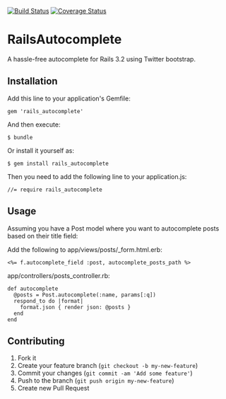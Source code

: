 [![Build Status](https://travis-ci.org/rayasocialmedia/rails_autocomplete.png?branch=master)](https://travis-ci.org/rayasocialmedia/rails_autocomplete)
[![Coverage Status](https://coveralls.io/repos/rayasocialmedia/rails_autocomplete/badge.png?branch=master)](https://coveralls.io/r/rayasocialmedia/rails_autocomplete)


# RailsAutocomplete

A hassle-free autocomplete for Rails 3.2 using Twitter bootstrap.

## Installation

Add this line to your application's Gemfile:

    gem 'rails_autocomplete'

And then execute:

    $ bundle

Or install it yourself as:

    $ gem install rails_autocomplete

Then you need to add the following line to your application.js:

    //= require rails_autocomplete

## Usage

Assuming you have a Post model where you want to autocomplete posts based on their title field:


Add the following to app/views/posts/_form.html.erb:

    <%= f.autocomplete_field :post, autocomplete_posts_path %>

app/controllers/posts_controller.rb:

    def autocomplete
      @posts = Post.autocomplete(:name, params[:q])
      respond_to do |format|
        format.json { render json: @posts }
      end
    end

## Contributing

1. Fork it
2. Create your feature branch (`git checkout -b my-new-feature`)
3. Commit your changes (`git commit -am 'Add some feature'`)
4. Push to the branch (`git push origin my-new-feature`)
5. Create new Pull Request
